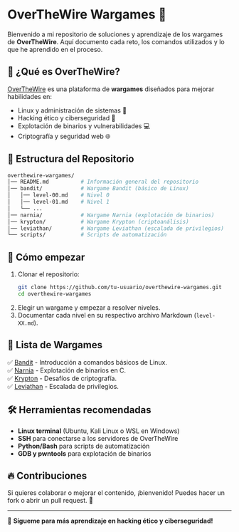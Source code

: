 # OverTheWire Wargames 🚀

Bienvenido a mi repositorio de soluciones y aprendizaje de los wargames de **OverTheWire**. Aquí documento cada reto, los comandos utilizados y lo que he aprendido en el proceso.

## 📌 ¿Qué es OverTheWire?
[OverTheWire](https://overthewire.org/wargames/) es una plataforma de **wargames** diseñados para mejorar habilidades en:
- Linux y administración de sistemas 🐧
- Hacking ético y ciberseguridad 🔐
- Explotación de binarios y vulnerabilidades 💻
- Criptografía y seguridad web 🌐

## 📂 Estructura del Repositorio
```bash
overthewire-wargames/
│── README.md          # Información general del repositorio
│── bandit/            # Wargame Bandit (básico de Linux)
│   │── level-00.md    # Nivel 0
│   │── level-01.md    # Nivel 1
│   └── ...
│── narnia/            # Wargame Narnia (explotación de binarios)
│── krypton/           # Wargame Krypton (criptoanálisis)
│── leviathan/         # Wargame Leviathan (escalada de privilegios)
└── scripts/           # Scripts de automatización
```

## 🏁 Cómo empezar
1. Clonar el repositorio:
   ```bash
   git clone https://github.com/tu-usuario/overthewire-wargames.git
   cd overthewire-wargames
   ```
2. Elegir un wargame y empezar a resolver niveles.
3. Documentar cada nivel en su respectivo archivo Markdown (`level-XX.md`).

## 🚀 Lista de Wargames
✅ [Bandit](https://overthewire.org/wargames/bandit/) - Introducción a comandos básicos de Linux.  
✅ [Narnia](https://overthewire.org/wargames/narnia/) - Explotación de binarios en C.  
✅ [Krypton](https://overthewire.org/wargames/krypton/) - Desafíos de criptografía.  
✅ [Leviathan](https://overthewire.org/wargames/leviathan/) - Escalada de privilegios.  

## 🛠 Herramientas recomendadas
- **Linux terminal** (Ubuntu, Kali Linux o WSL en Windows)
- **SSH** para conectarse a los servidores de OverTheWire
- **Python/Bash** para scripts de automatización
- **GDB y pwntools** para explotación de binarios

## 🔥 Contribuciones
Si quieres colaborar o mejorar el contenido, ¡bienvenido! Puedes hacer un fork o abrir un pull request. 🚀

---
📢 **Sígueme para más aprendizaje en hacking ético y ciberseguridad!**
